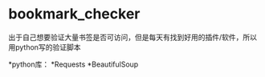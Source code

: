 # bookmark_checker
出于自己想要验证大量书签是否可访问，但是每天有找到好用的插件/软件，所以用python写的验证脚本

*python库：
  *Requests
  *BeautifulSoup


